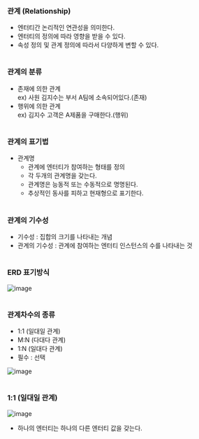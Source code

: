 ### 관계 (Relationship)
- 엔터티간 논리적인 연관성을 의미한다.
- 엔터티의 정의에 따라 영향을 받을 수 있다.
- 속성 정의 및 관계 정의에 따라서 다양하게 변할 수 있다.
#
### 관계의 분류
- 존재에 의한 관계  
  ex) 사원 김지수는 부서 A팀에 소속되어있다.(존재)
- 행위에 의한 관계  
  ex) 김지수 고객은 A제품을 구매한다.(행위)
#
### 관계의 표기법
- 관계명
  - 관계에 엔터티가 참여하는 형태를 정의
  - 각 두개의 관계명을 갖는다.
  - 관계명은 능동적 또는 수동적으로 명명된다.
  - 추상적인 동사를 피하고 현재형으로 표기한다.
#
### 관계의 기수성
- 기수성 : 집합의 크기를 나타내는 개념
- 관계의 기수성 : 관계에 참여하는 엔터티 인스턴스의 수를 나타내는 것
#
### ERD 표기방식
![image](https://github.com/user-attachments/assets/1e669ade-ca06-42f5-8198-fe9fca92229b)
#
### 관계차수의 종류
- 1:1 (일대일 관계)
- M:N (다대다 관계)
- 1:N (일대다 관계)
- 필수 : 선택

![image](https://github.com/user-attachments/assets/f8aa7a86-9fee-4128-8004-13b77a48dd7d)
#
### 1:1 (일대일 관계)
![image](https://github.com/user-attachments/assets/40b7cbce-5c30-40d9-a66d-77bf355f0c16)
- 하나의 엔터티는 하나의 다른 엔터티 값을 갖는다.

